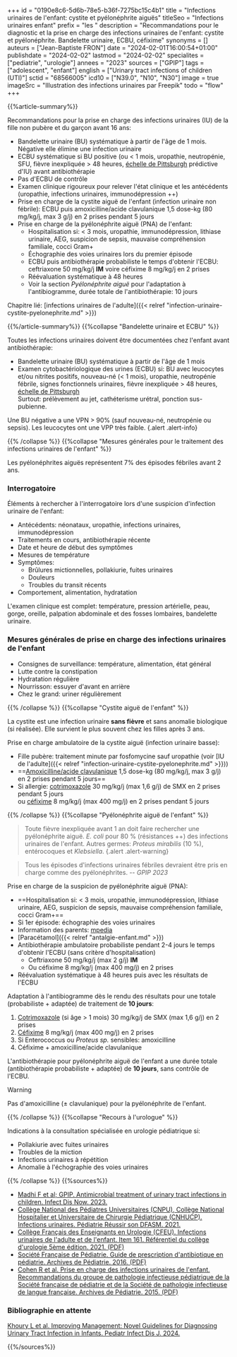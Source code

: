 +++
id = "0190e8c6-5d6b-78e5-b36f-7275bc15c4b1"
title = "Infections urinaires de l'enfant: cystite et pyélonéphrite aiguës"
titleSeo = "Infections urinaires enfant"
prefix = "les "
description = "Recommandations pour le diagnostic et la prise en charge des infections urinaires de l'enfant: cystite et pyélonéphrite. Bandelette urinaire, ECBU, céfixime"
synonyms = []
auteurs = ["Jean-Baptiste FRON"]
date = "2024-02-01T16:00:54+01:00"
publishdate = "2024-02-02"
lastmod = "2024-02-02"
specialites = ["pediatrie", "urologie"]
annees = "2023"
sources = ["GPIP"]
tags = ["adolescent", "enfant"]
english = ["Urinary tract infections of children (UTI)"]
sctid = "68566005"
icd10 = ["N39.0", "N10", "N30"]
image = true
imageSrc = "Illustration des infections urinaires par Freepik"
todo = "flow"
+++

{{%article-summary%}}

Recommandations pour la prise en charge des infections urinaires (IU) de la fille non pubère et du garçon avant 16 ans:

- Bandelette urinaire (BU) systématique à partir de l'âge de 1 mois. Négative elle élimine une infection urinaire
- ECBU systématique si BU positive (ou < 1 mois, uropathie, neutropénie, SFU, fièvre inexpliquée > 48 heures, [échelle de Pittsburgh](https://uticalc.pitt.edu) prédictive d'IU) avant antibiothérapie
- Pas d'ECBU de contrôle
- Examen clinique rigoureux pour relever l'état clinique et les antécédents (uropathie, infections urinaires, immunodépression ++)
- Prise en charge de la cystite aiguë de l'enfant (infection urinaire non fébrile): ECBU puis amoxicilline/acide clavulanique 1,5 dose-kg (80 mg/kg/j, max 3 g/j) en 2 prises pendant 5 jours
- Prise en charge de la pyélonéphrite aiguë (PNA) de l'enfant:
  - Hospitalisation si: < 3 mois, uropathie, immunodépression, lithiase urinaire, AEG, suspicion de sepsis, mauvaise compréhension familiale, cocci Gram+
  - Échographie des voies urinaires lors du premier épisode
  - ECBU puis antibiothérapie probabiliste le temps d'obtenir l'ECBU: ceftriaxone 50 mg/kg/j **IM** voire céfixime 8 mg/kg/j en 2 prises
  - Réévaluation systématique à 48 heures
  - Voir la section *Pyélonéphrite aiguë* pour l'adaptation à l'antibiogramme, durée totale de l'antibiothérapie: 10 jours

Chapitre lié: [infections urinaires de l'adulte]({{< relref "infection-urinaire-cystite-pyelonephrite.md" >}})

{{%/article-summary%}}
{{%collapse "Bandelette urinaire et ECBU" %}}

Toutes les infections urinaires doivent être documentées chez l'enfant avant antibiothérapie:

- Bandelette urinaire (BU) systématique à partir de l'âge de 1 mois
- Examen cytobactériologique des urines (ECBU) si: BU avec leucocytes et/ou nitrites positifs, nouveau-né (< 1 mois), uropathie, neutropénie fébrile, signes fonctionnels urinaires, fièvre inexpliquée > 48 heures, [échelle de Pittsburgh](https://uticalc.pitt.edu)  
  Surtout: prélèvement au jet, cathéterisme urétral, ponction sus-pubienne.

Une BU négative a une VPN > 90% (sauf nouveau-né, neutropénie ou sepsis). Les leucocytes ont une VPP très faible.
{.alert .alert-info}

{{% /collapse %}}
{{%collapse "Mesures générales pour le traitement des infections urinaires de l'enfant" %}}

Les pyélonéphrites aiguës représentent 7% des épisodes fébriles avant 2 ans.

### Interrogatoire

Éléments à rechercher à l'interrogatoire lors d'une suspicion d'infection urinaire de l'enfant:

- Antécédents: néonataux, uropathie, infections urinaires, immunodépression
- Traitements en cours, antibiothérapie récente
- Date et heure de début des symptômes
- Mesures de température
- Symptômes:
  - Brûlures mictionnelles, pollakiurie, fuites urinaires
  - Douleurs
  - Troubles du transit récents
- Comportement, alimentation, hydratation

L'examen clinique est complet: température, pression artérielle, peau, gorge, oreille, palpation abdominale et des fosses lombaires, bandelette urinaire.

### Mesures générales de prise en charge des infections urinaires de l'enfant

- Consignes de surveillance: température, alimentation, état général
- Lutte contre la constipation
- Hydratation régulière
- Nourrisson: essuyer d'avant en arrière
- Chez le grand: uriner régulièrement

{{% /collapse %}}
{{%collapse "Cystite aiguë de l'enfant" %}}

La cystite est une infection urinaire **sans fièvre** et sans anomalie biologique (si réalisée). Elle survient le plus souvent chez les filles après 3 ans.

Prise en charge ambulatoire de la cystite aiguë (infection urinaire basse):

- Fille pubère: traitement minute par fosfomycine sauf uropathie (voir [IU de l'adulte]({{< relref "infection-urinaire-cystite-pyelonephrite.md" >}}))
- ==[Amoxicilline/acide clavulanique](https://base-donnees-publique.medicaments.gouv.fr/affichageDoc.php?specid=64550843&typedoc=R) 1,5 dose-kg (80 mg/kg/j, max 3 g/j) en 2 prises pendant 5 jours==
- Si allergie: [cotrimoxazole](https://base-donnees-publique.medicaments.gouv.fr/affichageDoc.php?specid=69464049&typedoc=R) 30 mg/kg/j (max 1,6 g/j) de SMX en 2 prises pendant 5 jours  
  ou [céfixime](https://base-donnees-publique.medicaments.gouv.fr/affichageDoc.php?specid=67547553&typedoc=R) 8 mg/kg/j (max 400 mg/j) en 2 prises pendant 5 jours

{{% /collapse %}}
{{%collapse "Pyélonéphrite aiguë de l'enfant" %}}

> Toute fièvre inexpliquée avant 1 an doit faire rechercher une pyélonéphrite aiguë. *E. coli* pour 80 % (résistances ++) des infections urinaires de l'enfant. Autres germes: *Proteus mirabilis* (10 %), entérocoques et *Klebsiella*.
{.alert .alert-warning}

> Tous les épisodes d'infections urinaires fébriles devraient être pris en charge comme des pyélonéphrites. -- *GPIP 2023*

Prise en charge de la suspicion de pyélonéphrite aiguë (PNA):

- ==Hospitalisation si: < 3 mois, uropathie, immunodépression, lithiase urinaire, AEG, suspicion de sepsis, mauvaise compréhension familiale, cocci Gram+==
- Si 1er épisode: échographie des voies urinaires
- Information des parents: [mpedia](https://www.mpedia.fr/art-pyelonephrite/?sr=895)
- [Paracétamol]({{< relref "antalgie-enfant.md" >}})
- Antibiothérapie ambulatoire probabiliste pendant 2-4 jours le temps d'obtenir l'ECBU (sans critère d'hospitalisation)
  - Ceftriaxone 50 mg/kg/j (max 2 g/j) **IM**
  - Ou céfixime 8 mg/kg/j (max 400 mg/j) en 2 prises
- Réévaluation systématique à 48 heures puis avec les résultats de l'ECBU

Adaptation à l'antibiogramme dès le rendu des résultats pour une totale (probabiliste + adaptée) de traitement de **10 jours**:

1. [Cotrimoxazole](https://base-donnees-publique.medicaments.gouv.fr/affichageDoc.php?specid=69464049&typedoc=R) (si âge > 1 mois) 30 mg/kg/j de SMX (max 1,6 g/j) en 2 prises
2. [Céfixime](https://base-donnees-publique.medicaments.gouv.fr/affichageDoc.php?specid=67547553&typedoc=R) 8 mg/kg/j (max 400 mg/j) en 2 prises
3. Si Enterococcus ou *Proteus sp.* sensibles: amoxicilline
4. Céfixime + amoxicilline/acide clavulanique

L'antibiothérapie pour pyélonéphrite aiguë de l'enfant a une durée totale (antibiothérapie probabiliste + adaptée) de **10 jours**, sans contrôle de l'ECBU.

> [!WARNING]
> Pas d'amoxicilline (± clavulanique) pour la pyélonéphrite de l'enfant.

{{% /collapse %}}
{{%collapse "Recours à l'urologue" %}}

Indications à la consultation spécialisée en urologie pédiatrique si:

- Pollakiurie avec fuites urinaires
- Troubles de la miction
- Infections urinaires à répétition
- Anomalie à l'échographie des voies urinaires

{{% /collapse %}}
{{%sources%}}

- [Madhi F et al; GPIP. Antimicrobial treatment of urinary tract infections in children. Infect Dis Now. 2023.](https://www.sciencedirect.com/science/article/pii/S2666991923001483)
- [Collège National des Pédiatres Universitaires (CNPU), Collège National Hospitalier et Universitaire de Chirurgie Pédiatrique (CNHUCP). Infections urinaires. Pédiatrie Réussir son DFASM. 2021.](https://www.pedia-univ.fr/deuxieme-cycle/referentiel/infectiologie/infections-urinaires)
- [Collège Français des Enseignants en Urologie (CFEU). Infections urinaires de l'adulte et de l'enfant. Item 161. Référentiel du collège d'urologie 5ème édition. 2021. (PDF)](https://www.urofrance.org/wp-content/uploads/2021/11/Item-161-Infections-urinaires.pdf)
- [Société Française de Pédiatrie. Guide de prescription d'antibiotique en pédiatrie. Archives de Pédiatrie. 2016. (PDF)](https://www.sfmu.org/upload/consensus/arcped_gpip_15_juin_new_couv_bs.pdf)
- [Cohen R et al. Prise en charge des infections urinaires de l'enfant. Recommandations du groupe de pathologie infectieuse pédiatrique de la Société française de pédiatrie et de la Société de pathologie infectieuse de langue française. Archives de Pédiatrie. 2015. (PDF)](https://www.sfpediatrie.com/sites/www.sfpediatrie.com/files/medias/documents/infections_voies_urinaires_gpip_2015.pdf)

### Bibliographie en attente

[Khoury L et al. Improving Management: Novel Guidelines for Diagnosing Urinary Tract Infection in Infants. Pediatr Infect Dis J. 2024.](https://journals.lww.com/pidj/abstract/9900/improving_management__novel_guidelines_for.751.aspx)

{{%/sources%}}
